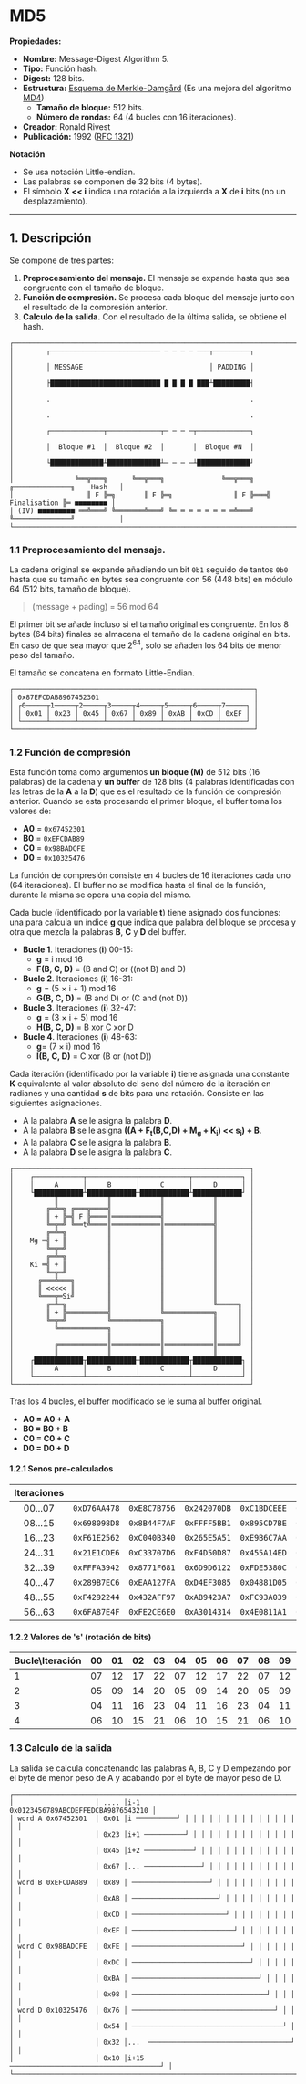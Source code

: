 # MD5

**Propiedades:**
- **Nombre:** Message-Digest Algorithm 5.
- **Tipo:** Función hash.
- **Digest:** 128 bits.
- **Estructura:** [Esquema de Merkle-Damgård](../Conceptos/Esquema%20Merkle-Damgård.md) (Es una mejora del algoritmo [MD4](MD4.md))
    - **Tamaño de bloque:** 512 bits.
    - **Número de rondas:** 64 (4 bucles con 16 iteraciones).
- **Creador:** Ronald Rivest
- **Publicación:** 1992 ([RFC 1321](https://www.rfc-editor.org/rfc/rfc1321))

**Notación**
- Se usa notación Little-endian.
- Las palabras se componen de 32 bits (4 bytes).
- El símbolo **X << i** indica una rotación a la izquierda a **X** de **i** bits (no un desplazamiento).

---
## 1. Descripción
Se compone de tres partes:
1. **Preprocesamiento del mensaje.** El mensaje se expande hasta que sea congruente con el tamaño de bloque.
2. **Función de compresión.** Se procesa cada bloque del mensaje junto con el resultado de la compresión anterior.
3. **Calculo de la salida.** Con el resultado de la última salida, se obtiene el hash.

```
┌─────────────────────────────────────────────────────────────────────────────────────────┐
│        ┌─────────────────────────── ─ ─ ─ ─ ───┬─────────┐                              │
│        │ MESSAGE                               │ PADDING │                              │
│        ├███████████████████████████ █ █ █ █ ███┴█████████┤                              │
│        .                                                 .                              │
│        .                                                 .                              │
│        ┌─────────────┬─────────────┬─ ─ ─ ─┬─────────────┐                              │
│        │  Bloque #1  │  Bloque #2  │       │  Bloque #N  │                              │
│        └█████████████┴█████████████┴─ ─ ─ ─┴█████████████┘                              │
│               ╚══╦═══╗      ╚══╦═══╗              ╚══╦═══╗   ╔══════════════╗    Hash   │
│                  ║ F ╠═╗       ║ F ╠═╗               ║ F ╠═══╣ Finalisation ╠═ ■■■■■■■■ │
│ (IV) ■■■■■■■■■ ══╩═══╝ ╚═══════╩═══╝ ╚═ ═ ═ ═ ═ ═ ═ ═╩═══╝   ╚══════════════╝           │
└─────────────────────────────────────────────────────────────────────────────────────────┘
```


### 1.1 Preprocesamiento del mensaje.
La cadena original se expande añadiendo un bit `0b1` seguido de tantos `0b0` hasta que su tamaño en bytes sea congruente con 56 (448 bits) en módulo 64 (512 bits, tamaño de bloque).

> (message + pading) = 56 mod 64

El primer bit se añade incluso si el tamaño original es congruente. En los 8 bytes (64 bits) finales se almacena el tamaño de la cadena original en bits. En caso de que sea mayor que 2<sup>64</sup>, solo se añaden los 64 bits de menor peso del tamaño.

El tamaño se concatena en formato Little-Endian.

```
┌───────────────────────────────────────────────────────────┐
│ 0x87EFCDAB8967452301                                      │
│ ┌0─────┬1─────┬2─────┬3─────┬4─────┬5─────┬6─────┬7─────┐ │
│ │ 0x01 │ 0x23 │ 0x45 │ 0x67 │ 0x89 │ 0xAB │ 0xCD │ 0xEF │ │
│ └──────┴──────┴──────┴──────┴──────┴──────┴──────┴──────┘ │
└───────────────────────────────────────────────────────────┘
```

### 1.2 Función de compresión
Esta función toma como argumentos **un bloque (M)** de 512 bits (16 palabras) de la cadena y **un buffer** de 128 bits (4 palabras identificadas con las letras de la **A** a la **D**) que es el resultado de la función de compresión anterior. Cuando se esta procesando el primer bloque, el buffer toma los valores de:
- **A0** = `0x67452301`
- **B0** = `0xEFCDAB89`
- **C0** = `0x98BADCFE`
- **D0** = `0x10325476`

La función de compresión consiste en 4 bucles de 16 iteraciones cada uno (64 iteraciones). El buffer no se modifica hasta el final de la función, durante la misma se opera una copia del mismo.

Cada bucle (identificado por la variable **t**) tiene asignado dos funciones: una para calcula un índice **g** que indica que palabra del bloque se procesa y otra que mezcla la palabras **B**, **C** y **D** del buffer.
- **Bucle 1**. Iteraciones (**i**) 00-15:
	- **g** = i mod 16
	- **F(B, C, D)** = (B and C) or ((not B) and D)
- **Bucle 2**. Iteraciones (**i**) 16-31:
	- **g** = (5 × i + 1) mod 16
	- **G(B, C, D)** = (B and D) or (C and (not D))
- **Bucle 3**. Iteraciones (**i**) 32-47:
	- **g** = (3 × i + 5) mod 16
	- **H(B, C, D)** = B xor C xor D
- **Bucle 4**.  Iteraciones (**i**) 48-63:
	- **g**= (7 × i) mod 16
	- **I(B, C, D)** = C xor (B or (not D))

Cada iteración (identificado por la variable **i**) tiene asignada una constante **K** equivalente al valor absoluto del seno del número de la iteración en radianes y una cantidad **s** de bits para una rotación. Consiste en las siguientes asignaciones.
- A la palabra **A** se le asigna la palabra **D**.
- A la palabra **B** se le asigna  **((A + F<sub>t</sub>(B,C,D) + M<sub>g</sub> + K<sub>i</sub>) << s<sub>i</sub>) + B**.
- A la palabra **C** se le asigna la palabra **B**.
- A la palabra **D** se le asigna la palabra **C**.

```
┌──────────────────────────────────────────────────────────┐
│    ┌────────────┬────────────┬────────────┬────────────┐ │
│    │     A      │     B      │     C      │     D      │ │
│    └████████████┴████████████┴████████████┴████████████┘ │
│          ║            ║            ║            ║        │
│        ╔═╩═╗ ╔═══╦════╣            ║            ║        │
│        ║ + ╠═╣ F ╠════║════════════╣            ║        │
│        ╚═╦═╝ ╚══t╩════║════════════║════════════╣        │
│        ╔═╩═╗          ║            ║            ║        │
│    Mg ═╣ + ║          ║            ║            ║        │
│        ╚═╦═╝          ║            ║            ║        │
│        ╔═╩═╗          ║            ║            ║        │
│    Ki ═╣ + ║          ║            ║            ║        │
│        ╚═╦═╝          ║            ║            ║        │
│      ╔═══╩═══╗        ║            ║            ║        │
│      ║ <<<<< ║        ║            ║            ║        │
│      ╚═══╦═Si╝        ║            ║            ║        │
│        ╔═╩═╗          ║            ║            ╚═════╗  │
│        ║ + ╠══════════╣            ╚════════════╗     ║  │
│        ╚═╦═╝          ╚════════════╗            ║     ║  │
│          ╚════════════╗            ║            ║     ║  │
│                       ║            ║            ║     ║  │
│          ╔════════════║════════════║════════════║═════╝  │
│          ║            ║            ║            ║        │
│    ┌████████████┬████████████┬████████████┬████████████┐ │
│    │     A      │     B      │     C      │     D      │ │
│    └────────────┴────────────┴────────────┴────────────┘ │
└──────────────────────────────────────────────────────────┘
```


Tras los 4 bucles, el buffer modificado se le suma al buffer original.
- **A0 = A0 + A**
- **B0 = B0 + B**
- **C0 = C0 + C**
- **D0 = D0 + D**

#### 1.2.1 Senos pre-calculados

| Iteraciones |              |              |              |              |              |              |              |              |
| :---------: | ------------ | ------------ | ------------ | ------------ | ------------ | ------------ | ------------ | ------------ |
|   00...07   | `0xD76AA478` | `0xE8C7B756` | `0x242070DB` | `0xC1BDCEEE` | `0xF57C0FAF` | `0x4787C62A` | `0xA8304613` | `0xFD469501` |
|   08...15   | `0x698098D8` | `0x8B44F7AF` | `0xFFFF5BB1` | `0x895CD7BE` | `0x6B901122` | `0xFD987193` | `0xA679438E` | `0x49B40821` |
|   16...23   | `0xF61E2562` | `0xC040B340` | `0x265E5A51` | `0xE9B6C7AA` | `0xD62F105D` | `0x02441453` | `0xD8A1E681` | `0xE7D3FBC8` |
|   24...31   | `0x21E1CDE6` | `0xC33707D6` | `0xF4D50D87` | `0x455A14ED` | `0xA9E3E905` | `0xFCEFA3F8` | `0x676F02D9` | `0x8D2A4C8A` |
|   32...39   | `0xFFFA3942` | `0x8771F681` | `0x6D9D6122` | `0xFDE5380C` | `0xA4BEEA44` | `0x4BDECFA9` | `0xF6BB4B60` | `0xBEBFBC70` |
|   40...47   | `0x289B7EC6` | `0xEAA127FA` | `0xD4EF3085` | `0x04881D05` | `0xD9D4D039` | `0xE6DB99E5` | `0x1FA27CF8` | `0xC4AC5665` |
|   48...55   | `0xF4292244` | `0x432AFF97` | `0xAB9423A7` | `0xFC93A039` | `0x655B59C3` | `0x8F0CCC92` | `0xFFEFF47D` | `0x85845DD1` |
|   56...63   | `0x6FA87E4F` | `0xFE2CE6E0` | `0xA3014314` | `0x4E0811A1` | `0xF7537E82` | `0xBD3AF235` | `0x2AD7D2BB` | `0xEB86D391` |

#### 1.2.2 Valores de 's' (rotación de bits)

| Bucle\Iteración | 00  | 01  | 02  | 03  | 04  | 05  | 06  | 07  | 08  | 09  | 0A  | 0B  | 0C  | 0D  | 0E  | 0F  |
| :-------------- | --- | --- | --- | --- | --- | --- | --- | --- | --- | --- | --- | --- | --- | --- | --- | --- |
| 1               | 07  | 12  | 17  | 22  | 07  | 12  | 17  | 22  | 07  | 12  | 17  | 22  | 07  | 12  | 17  | 22  |
| 2               | 05  | 09  | 14  | 20  | 05  | 09  | 14  | 20  | 05  | 09  | 14  | 20  | 05  | 09  | 14  | 20  |
| 3               | 04  | 11  | 16  | 23  | 04  | 11  | 16  | 23  | 04  | 11  | 16  | 23  | 04  | 11  | 16  | 23  |
| 4               | 06  | 10  | 15  | 21  | 06  | 10  | 15  | 21  | 06  | 10  | 15  | 21  | 06  | 10  | 15  | 21  |


### 1.3 Calculo de la salida
La salida se calcula concatenando las palabras A, B, C y D empezando por el byte de menor peso de A y acabando por el byte de mayor peso de D.

```
┌────────────────────────────────────────────────────────────────────────┐
│                    │ .... │i-1      0x0123456789ABCDEFFEDCBA9876543210 │
│ word A 0x67452301  │ 0x01 │i ──────────┘ │ │ │ │ │ │ │ │ │ │ │ │ │ │ │ │
│                    │ 0x23 │i+1 ──────────┘ │ │ │ │ │ │ │ │ │ │ │ │ │ │ │
│                    │ 0x45 │i+2 ────────────┘ │ │ │ │ │ │ │ │ │ │ │ │ │ │
│                    │ 0x67 │... ──────────────┘ │ │ │ │ │ │ │ │ │ │ │ │ │
│ word B 0xEFCDAB89  │ 0x89 │ ───────────────────┘ │ │ │ │ │ │ │ │ │ │ │ │
│                    │ 0xAB │ ─────────────────────┘ │ │ │ │ │ │ │ │ │ │ │
│                    │ 0xCD │ ───────────────────────┘ │ │ │ │ │ │ │ │ │ │
│                    │ 0xEF │ ─────────────────────────┘ │ │ │ │ │ │ │ │ │
│ word C 0x98BADCFE  │ 0xFE │ ───────────────────────────┘ │ │ │ │ │ │ │ │
│                    │ 0xDC │ ─────────────────────────────┘ │ │ │ │ │ │ │
│                    │ 0xBA │ ───────────────────────────────┘ │ │ │ │ │ │
│                    │ 0x98 │ ─────────────────────────────────┘ │ │ │ │ │
│ word D 0x10325476  │ 0x76 │ ───────────────────────────────────┘ │ │ │ │
│                    │ 0x54 │ ─────────────────────────────────────┘ │ │ │
│                    │ 0x32 │...  ───────────────────────────────────┘ │ │
│                    │ 0x10 │i+15 ─────────────────────────────────────┘ │
└────────────────────────────────────────────────────────────────────────┘
```
